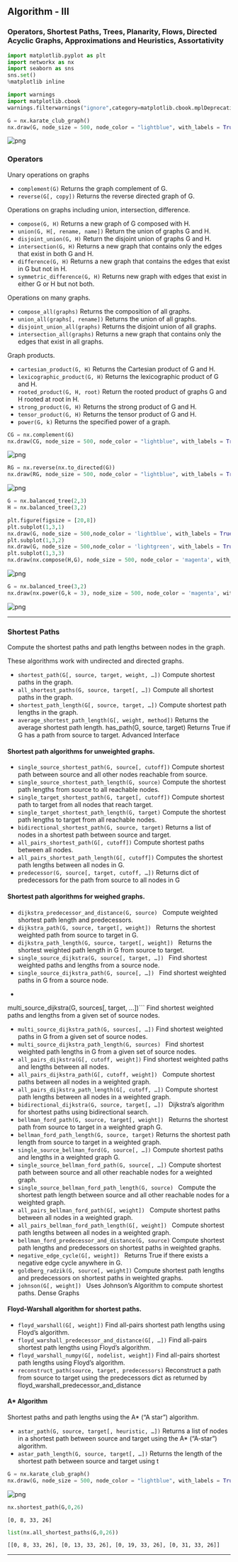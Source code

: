 
## Algorithm - III

### Operators, Shortest Paths, Trees, Planarity, Flows, Directed Acyclic Graphs, Approximations and Heuristics,  Assortativity


```python
import matplotlib.pyplot as plt
import networkx as nx
import seaborn as sns
sns.set()
%matplotlib inline
```


```python
import warnings
import matplotlib.cbook
warnings.filterwarnings("ignore",category=matplotlib.cbook.mplDeprecation)
```


```python
G = nx.karate_club_graph()
nx.draw(G, node_size = 500, node_color = "lightblue", with_labels = True)
```


![png](output_3_0.png)


### Operators

Unary operations on graphs

- ```complement(G)``` 	Returns the graph complement of G.
- ```reverse(G[, copy])``` 	Returns the reverse directed graph of G.

Operations on graphs including union, intersection, difference.

- ```compose(G, H)``` 	Returns a new graph of G composed with H.
- ```union(G, H[, rename, name])``` 	Return the union of graphs G and H.
- ```disjoint_union(G, H)``` 	Return the disjoint union of graphs G and H.
- ```intersection(G, H)``` 	Returns a new graph that contains only the edges that exist in both G and H.
- ```difference(G, H)``` 	Returns a new graph that contains the edges that exist in G but not in H.
- ```symmetric_difference(G, H)``` 	Returns new graph with edges that exist in either G or H but not both.

Operations on many graphs.

- ```compose_all(graphs)``` 	Returns the composition of all graphs.
- ```union_all(graphs[, rename])``` 	Returns the union of all graphs.
- ```disjoint_union_all(graphs)``` 	Returns the disjoint union of all graphs.
- ```intersection_all(graphs)``` 	Returns a new graph that contains only the edges that exist in all graphs.

Graph products.

- ```cartesian_product(G, H)``` 	Returns the Cartesian product of G and H.
- ```lexicographic_product(G, H)``` 	Returns the lexicographic product of G and H.
- ```rooted_product(G, H, root)``` 	Return the rooted product of graphs G and H rooted at root in H.
- ```strong_product(G, H)``` 	Returns the strong product of G and H.
- ```tensor_product(G, H)``` 	Returns the tensor product of G and H.
- ```power(G, k)``` 	Returns the specified power of a graph.


```python
CG = nx.complement(G)
nx.draw(CG, node_size = 500, node_color = "lightblue", with_labels = True)
```


![png](output_5_0.png)



```python
RG = nx.reverse(nx.to_directed(G))
nx.draw(RG, node_size = 500, node_color = "lightblue", with_labels = True)
```


![png](output_6_0.png)



```python
G = nx.balanced_tree(2,3) 
H = nx.balanced_tree(3,2)

plt.figure(figsize = [20,8])
plt.subplot(1,3,1)
nx.draw(G, node_size = 500,node_color = 'lightblue', with_labels = True)
plt.subplot(1,3,2)
nx.draw(G, node_size = 500,node_color = 'lightgreen', with_labels = True)
plt.subplot(1,3,3)
nx.draw(nx.compose(H,G), node_size = 500, node_color = 'magenta', with_labels = True)
```


![png](output_7_0.png)



```python
G = nx.balanced_tree(3,2)
nx.draw(nx.power(G,k = 3), node_size = 500, node_color = 'magenta', with_labels = True)
```


![png](output_8_0.png)


-------------

### Shortest Paths

Compute the shortest paths and path lengths between nodes in the graph.

These algorithms work with undirected and directed graphs.

- ```shortest_path(G[, source, target, weight, …])``` 	Compute shortest paths in the graph.
- ```all_shortest_paths(G, source, target[, …])``` 	Compute all shortest paths in the graph.
- ```shortest_path_length(G[, source, target, …])``` 	Compute shortest path lengths in the graph.
- ```average_shortest_path_length(G[, weight, method])``` 	Returns the average shortest path length.
has_path(G, source, target) 	Returns True if G has a path from source to target.
Advanced Interface



#### Shortest path algorithms for unweighted graphs.

- ```single_source_shortest_path(G, source[, cutoff])``` 	Compute shortest path between source and all other nodes reachable from source.
- ```single_source_shortest_path_length(G, source)``` 	Compute the shortest path lengths from source to all reachable nodes.
- ```single_target_shortest_path(G, target[, cutoff])``` 	Compute shortest path to target from all nodes that reach target.
- ```single_target_shortest_path_length(G, target)``` 	Compute the shortest path lengths to target from all reachable nodes.
- ```bidirectional_shortest_path(G, source, target)``` 	Returns a list of nodes in a shortest path between source and target.
- ```all_pairs_shortest_path(G[, cutoff])``` 	Compute shortest paths between all nodes.
- ```all_pairs_shortest_path_length(G[, cutoff])``` 	Computes the shortest path lengths between all nodes in G.
- ```predecessor(G, source[, target, cutoff, …])``` 	Returns dict of predecessors for the path from source to all nodes in G




#### Shortest path algorithms for weighed graphs.

- ```dijkstra_predecessor_and_distance(G, source) ```	Compute weighted shortest path length and predecessors.
- ```dijkstra_path(G, source, target[, weight]) ```	Returns the shortest weighted path from source to target in G.
- ```dijkstra_path_length(G, source, target[, weight]) ```	Returns the shortest weighted path length in G from source to target.
- ```single_source_dijkstra(G, source[, target, …]) ```	Find shortest weighted paths and lengths from a source node.
- ```single_source_dijkstra_path(G, source[, …]) ```	Find shortest weighted paths in G from a source node.
- ```single_source_dijkstra_path_length(G, source) 	Find shortest weighted path lengths in G from a source node.
multi_source_dijkstra(G, sources[, target, …])``` 	Find shortest weighted paths and lengths from a given set of source nodes.
- ```multi_source_dijkstra_path(G, sources[, …])``` 	Find shortest weighted paths in G from a given set of source nodes.
- ```multi_source_dijkstra_path_length(G, sources) ```	Find shortest weighted path lengths in G from a given set of source nodes.
- ```all_pairs_dijkstra(G[, cutoff, weight])``` 	Find shortest weighted paths and lengths between all nodes.
- ```all_pairs_dijkstra_path(G[, cutoff, weight]) ```	Compute shortest paths between all nodes in a weighted graph.
- ```all_pairs_dijkstra_path_length(G[, cutoff, …])``` 	Compute shortest path lengths between all nodes in a weighted graph.
- ```bidirectional_dijkstra(G, source, target[, …]) ```	Dijkstra’s algorithm for shortest paths using bidirectional search.
- ```bellman_ford_path(G, source, target[, weight]) ```	Returns the shortest path from source to target in a weighted graph G.
- ```bellman_ford_path_length(G, source, target)``` 	Returns the shortest path length from source to target in a weighted graph.
- ```single_source_bellman_ford(G, source[, …])``` 	Compute shortest paths and lengths in a weighted graph G.
- ```single_source_bellman_ford_path(G, source[, …])``` 	Compute shortest path between source and all other reachable nodes for a weighted graph.
- ```single_source_bellman_ford_path_length(G, source) ```	Compute the shortest path length between source and all other reachable nodes for a weighted graph.
- ```all_pairs_bellman_ford_path(G[, weight]) ```	Compute shortest paths between all nodes in a weighted graph.
- ```all_pairs_bellman_ford_path_length(G[, weight]) ```	Compute shortest path lengths between all nodes in a weighted graph.
- ```bellman_ford_predecessor_and_distance(G, source)``` 	Compute shortest path lengths and predecessors on shortest paths in weighted graphs.
- ```negative_edge_cycle(G[, weight]) ```	Returns True if there exists a negative edge cycle anywhere in G.
- ```goldberg_radzik(G, source[, weight])``` 	Compute shortest path lengths and predecessors on shortest paths in weighted graphs.
- ```johnson(G[, weight]) ```	Uses Johnson’s Algorithm to compute shortest paths.
Dense Graphs


#### Floyd-Warshall algorithm for shortest paths.

- ```floyd_warshall(G[, weight])``` 	Find all-pairs shortest path lengths using Floyd’s algorithm.
- ```floyd_warshall_predecessor_and_distance(G[, …])``` 	Find all-pairs shortest path lengths using Floyd’s algorithm.
- ```floyd_warshall_numpy(G[, nodelist, weight])``` 	Find all-pairs shortest path lengths using Floyd’s algorithm.
- ```reconstruct_path(source, target, predecessors)``` 	Reconstruct a path from source to target using the predecessors dict as returned by floyd_warshall_predecessor_and_distance


#### A* Algorithm

Shortest paths and path lengths using the A* (“A star”) algorithm.

- ```astar_path(G, source, target[, heuristic, …])``` 	Returns a list of nodes in a shortest path between source and target using the A* (“A-star”) algorithm.
- ```astar_path_length(G, source, target[, …])``` 	Returns the length of the shortest path between source and target using t


```python
G = nx.karate_club_graph()
nx.draw(G, node_size = 500, node_color = "lightblue", with_labels = True)
```


![png](output_11_0.png)



```python
nx.shortest_path(G,0,26)
```




    [0, 8, 33, 26]




```python
list(nx.all_shortest_paths(G,0,26))
```




    [[0, 8, 33, 26], [0, 13, 33, 26], [0, 19, 33, 26], [0, 31, 33, 26]]



---------------------------
